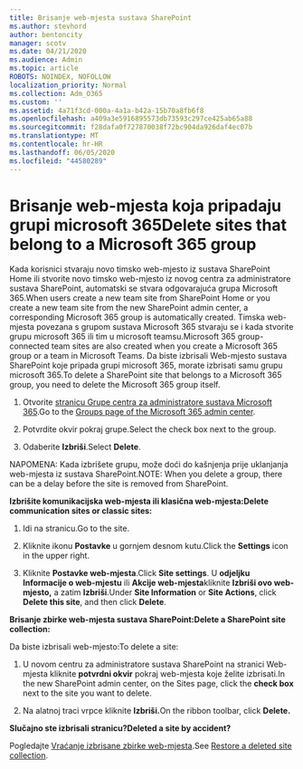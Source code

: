 ```yaml
---
title: Brisanje web-mjesta sustava SharePoint
ms.author: stevhord
author: bentoncity
manager: scotv
ms.date: 04/21/2020
ms.audience: Admin
ms.topic: article
ROBOTS: NOINDEX, NOFOLLOW
localization_priority: Normal
ms.collection: Adm_O365
ms.custom: ''
ms.assetid: 4a71f3cd-000a-4a1a-b42a-15b70a8fb6f8
ms.openlocfilehash: a409a3e5916895573db73593c297ce425ab65a88
ms.sourcegitcommit: f28dafa0f727870038f72bc904da926daf4ec07b
ms.translationtype: MT
ms.contentlocale: hr-HR
ms.lasthandoff: 06/05/2020
ms.locfileid: "44580289"
---
```

# <a name="delete-sites-that-belong-to-a-microsoft-365-group"></a><span data-ttu-id="3a3b8-102">Brisanje web-mjesta koja pripadaju grupi microsoft 365</span><span class="sxs-lookup"><span data-stu-id="3a3b8-102">Delete sites that belong to a Microsoft 365 group</span></span>

<span data-ttu-id="3a3b8-103">Kada korisnici stvaraju novo timsko web-mjesto iz sustava SharePoint Home ili stvorite novo timsko web-mjesto iz novog centra za administratore sustava SharePoint, automatski se stvara odgovarajuća grupa Microsoft 365.</span><span class="sxs-lookup"><span data-stu-id="3a3b8-103">When users create a new team site from SharePoint Home or you create a new team site from the new SharePoint admin center, a corresponding Microsoft 365 group is automatically created.</span></span> <span data-ttu-id="3a3b8-104">Timska web-mjesta povezana s grupom sustava Microsoft 365 stvaraju se i kada stvorite grupu microsoft 365 ili tim u microsoft teamsu.</span><span class="sxs-lookup"><span data-stu-id="3a3b8-104">Microsoft 365 group-connected team sites are also created when you create a Microsoft 365 group or a team in Microsoft Teams.</span></span> <span data-ttu-id="3a3b8-105">Da biste izbrisali Web-mjesto sustava SharePoint koje pripada grupi microsoft 365, morate izbrisati samu grupu microsoft 365.</span><span class="sxs-lookup"><span data-stu-id="3a3b8-105">To delete a SharePoint site that belongs to a Microsoft 365 group, you need to delete the Microsoft 365 group itself.</span></span> 
  
1. <span data-ttu-id="3a3b8-106">Otvorite [stranicu Grupe centra za administratore sustava Microsoft 365](https://portal.office.com/adminportal/home#/groups).</span><span class="sxs-lookup"><span data-stu-id="3a3b8-106">Go to the [Groups page of the Microsoft 365 admin center](https://portal.office.com/adminportal/home#/groups).</span></span>
    
2. <span data-ttu-id="3a3b8-107">Potvrdite okvir pokraj grupe.</span><span class="sxs-lookup"><span data-stu-id="3a3b8-107">Select the check box next to the group.</span></span>
    
3. <span data-ttu-id="3a3b8-108">Odaberite **Izbriši**.</span><span class="sxs-lookup"><span data-stu-id="3a3b8-108">Select **Delete**.</span></span>
    
<span data-ttu-id="3a3b8-109">NAPOMENA: Kada izbrišete grupu, može doći do kašnjenja prije uklanjanja web-mjesta iz sustava SharePoint.</span><span class="sxs-lookup"><span data-stu-id="3a3b8-109">NOTE: When you delete a group, there can be a delay before the site is removed from SharePoint.</span></span>
  
<span data-ttu-id="3a3b8-110">**Izbrišite komunikacijska web-mjesta ili klasična web-mjesta:**</span><span class="sxs-lookup"><span data-stu-id="3a3b8-110">**Delete communication sites or classic sites:**</span></span>

1. <span data-ttu-id="3a3b8-111">Idi na stranicu.</span><span class="sxs-lookup"><span data-stu-id="3a3b8-111">Go to the site.</span></span>
  
2. <span data-ttu-id="3a3b8-112">Kliknite ikonu **Postavke** u gornjem desnom kutu.</span><span class="sxs-lookup"><span data-stu-id="3a3b8-112">Click the **Settings** icon in the upper right.</span></span> 
  
3. <span data-ttu-id="3a3b8-113">Kliknite **Postavke web-mjesta**.</span><span class="sxs-lookup"><span data-stu-id="3a3b8-113">Click **Site settings**.</span></span> <span data-ttu-id="3a3b8-114">U **odjeljku Informacije o web-mjestu** ili **Akcije web-mjesta**kliknite **Izbriši ovo web-mjesto,** a zatim **Izbriši**.</span><span class="sxs-lookup"><span data-stu-id="3a3b8-114">Under **Site Information** or **Site Actions**, click **Delete this site**, and then click **Delete**.</span></span>
  
<span data-ttu-id="3a3b8-115">**Brisanje zbirke web-mjesta sustava SharePoint:**</span><span class="sxs-lookup"><span data-stu-id="3a3b8-115">**Delete a SharePoint site collection:**</span></span>

<span data-ttu-id="3a3b8-116">Da biste izbrisali web-mjesto:</span><span class="sxs-lookup"><span data-stu-id="3a3b8-116">To delete a site:</span></span>
  
1. <span data-ttu-id="3a3b8-117">U novom centru za administratore sustava SharePoint na stranici Web-mjesta kliknite **potvrdni okvir** pokraj web-mjesta koje želite izbrisati.</span><span class="sxs-lookup"><span data-stu-id="3a3b8-117">In the new SharePoint admin center, on the Sites page, click the **check box** next to the site you want to delete.</span></span> 
    
2. <span data-ttu-id="3a3b8-118">Na alatnoj traci vrpce kliknite **Izbriši.**</span><span class="sxs-lookup"><span data-stu-id="3a3b8-118">On the ribbon toolbar, click **Delete.**</span></span>
    
<span data-ttu-id="3a3b8-119">**Slučajno ste izbrisali stranicu?**</span><span class="sxs-lookup"><span data-stu-id="3a3b8-119">**Deleted a site by accident?**</span></span>

<span data-ttu-id="3a3b8-120">Pogledajte [Vraćanje izbrisane zbirke web-mjesta](https://go.microsoft.com/fwlink/?linkid=867660).</span><span class="sxs-lookup"><span data-stu-id="3a3b8-120">See [Restore a deleted site collection](https://go.microsoft.com/fwlink/?linkid=867660).</span></span>
  

